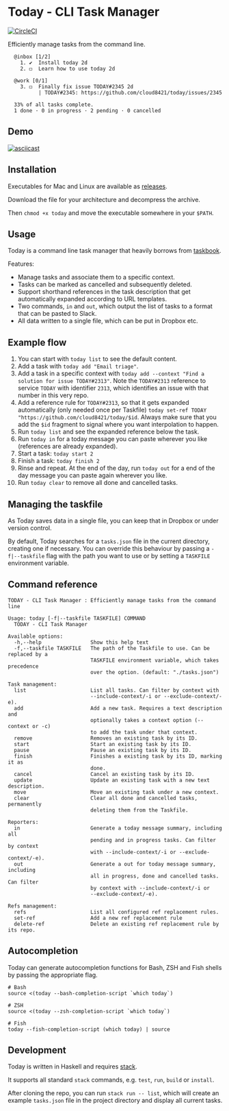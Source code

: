 # Today - CLI Task Manager

[![CircleCI](https://circleci.com/gh/cloud8421/today.svg?style=svg&circle-token=b6247f7bf94460ff15e6b85ba4abbf19cfe62f70)](https://circleci.com/gh/cloud8421/today)

Efficiently manage tasks from the command line.

```
  @inbox [1/2]
    1. ✔  Install today 2d
    2. ◻  Learn how to use today 2d

  @work [0/1]
    3. ◻  Finally fix issue TODAY#2345 2d
          | TODAY#2345: https://github.com/cloud8421/today/issues/2345

  33% of all tasks complete.
  1 done · 0 in progress · 2 pending · 0 cancelled
```

## Demo

[![asciicast](https://asciinema.org/a/263518.svg)](https://asciinema.org/a/263518)

## Installation

Executables for Mac and Linux are available as [releases](https://github.com/cloud8421/today/releases).

Download the file for your architecture and decompress the archive.

Then `chmod +x today` and move the executable somewhere in your `$PATH`.

## Usage

Today is a command line task manager that heavily borrows from [taskbook](https://github.com/klaussinani/taskbook).

Features:

- Manage tasks and associate them to a specific context.
- Tasks can be marked as cancelled and subsequently deleted.
- Support shorthand references in the task description that get automatically expanded according to URL templates.
- Two commands, `in` and `out`, which output the list of tasks to a format that can be pasted to Slack.
- All data written to a single file, which can be put in Dropbox etc.

## Example flow

1. You can start with `today list` to see the default content.
2. Add a task with `today add "Email triage"`.
3. Add a task in a specific context with `today add --context "Find a solution for issue TODAY#2313"`. Note the `TODAY#2313` reference to service `TODAY` with identifier `2313`, which identifies an issue with that number in this very repo.
4. Add a reference rule for `TODAY#2313`, so that it gets expanded automatically (only needed once per Taskfile) `today set-ref TODAY "https://github.com/cloud8421/today/$id`. Always make sure that you add the `$id` fragment to signal where you want interpolation to happen.
5. Run `today list` and see the expanded reference below the task.
6. Run `today in` for a today message you can paste wherever you like (references are already expanded).
7. Start a task: `today start 2`
8. Finish a task: `today finish 2`
9. Rinse and repeat. At the end of the day, run `today out` for a end of the day message you can paste again wherever you like.
10. Run `today clear` to remove all done and cancelled tasks.

## Managing the taskfile

As Today saves data in a single file, you can keep that in Dropbox or under version control.

By default, Today searches for a `tasks.json` file in the current directory, creating one if necessary. You can override this behaviour by passing a `-f|--taskfile` flag with the path you want to use or by setting a `TASKFILE` environment variable.

## Command reference

```
TODAY - CLI Task Manager : Efficiently manage tasks from the command line

Usage: today [-f|--taskfile TASKFILE] COMMAND
  TODAY - CLI Task Manager

Available options:
  -h,--help                Show this help text
  -f,--taskfile TASKFILE   The path of the Taskfile to use. Can be replaced by a
                           TASKFILE environment variable, which takes precedence
                           over the option. (default: "./tasks.json")

Task management:
  list                     List all tasks. Can filter by context with
                           --include-context/-i or --exclude-context/-e).
  add                      Add a new task. Requires a text description and
                           optionally takes a context option (--context or -c)
                           to add the task under that context.
  remove                   Removes an existing task by its ID.
  start                    Start an existing task by its ID.
  pause                    Pause an existing task by its ID.
  finish                   Finishes a existing task by its ID, marking it as
                           done.
  cancel                   Cancel an existing task by its ID.
  update                   Update an existing task with a new text description.
  move                     Move an existing task under a new context.
  clear                    Clear all done and cancelled tasks, permanently
                           deleting them from the Taskfile.

Reporters:
  in                       Generate a today message summary, including all
                           pending and in progress tasks. Can filter by context
                           with --include-context/-i or --exclude-context/-e).
  out                      Generate a out for today message summary, including
                           all in progress, done and cancelled tasks. Can filter
                           by context with --include-context/-i or
                           --exclude-context/-e).

Refs management:
  refs                     List all configured ref replacement rules.
  set-ref                  Add a new ref replacement rule
  delete-ref               Delete an existing ref replacement rule by its repo.
```

## Autocompletion

Today can generate autocompletion functions for Bash, ZSH and Fish shells by passing the appropriate flag.

```
# Bash
source <(today --bash-completion-script `which today`)

# ZSH
source <(today --zsh-completion-script `which today`)

# Fish
today --fish-completion-script (which today) | source
```

## Development

Today is written in Haskell and requires [stack](https://www.haskellstack.org).

It supports all standard `stack` commands, e.g. `test`, `run`, `build` or `install`.

After cloning the repo, you can run `stack run -- list`, which will create an
example `tasks.json` file in the project directory and display all current
tasks.
